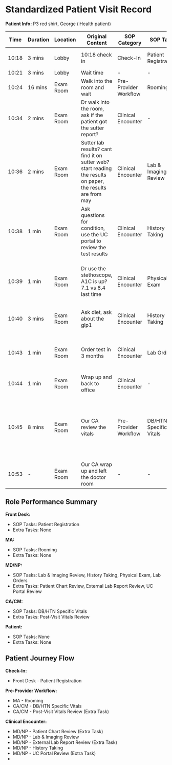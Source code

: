 # Standardized Patient Visit Record

**Patient Info:** P3 red shirt, George (iHealth patient)

| Time | Duration | Location | Original Content | SOP Category | SOP Task | Completed Checklist | Primary Role | Extra Task |
|------|----------|----------|------------------|--------------|----------|-------------------|--------------|------------|
| 10:18 | 3 mins | Lobby | 10:18 check in | Check-In | Patient Registration | ☐ Arrival time recorded | Front Desk | - |
| 10:21 | 3 mins | Lobby | Wait time | - | - | - | Patient | - |
| 10:24 | 16 mins | Exam Room | Walk into the room and wait | Pre-Provider Workflow | Rooming | ☐ Escorted to correct room | MA | - |
| 10:34 | 2 mins | Exam Room | Dr walk into the room, ask if the patient got the sutter report? | Clinical Encounter | - | - | MD/NP | Patient Chart Review |
| 10:36 | 2 mins | Exam Room | Sutter lab results? cant find it on sutter web? start reading the results on paper, the results are from may | Clinical Encounter | Lab & Imaging Review | ☐ Results reviewed in EHR<br>☐ Compared to prior labs/imaging | MD/NP | External Lab Report Review |
| 10:38 | 1 min | Exam Room | Ask questions for condition, use the UC portal to review the test results | Clinical Encounter | History Taking | ☐ Chief complaint reviewed | MD/NP | UC Portal Review |
| 10:39 | 1 min | Exam Room | Dr use the stethoscope, A1C is up? 7.1 vs 6.4 last time | Clinical Encounter | Physical Exam | ☐ Systems examined per complaint<br>☐ Abnormal findings documented | MD/NP | - |
| 10:40 | 3 mins | Exam Room | Ask diet, ask about the glp1 | Clinical Encounter | History Taking | ☐ Medications & allergies confirmed | MD/NP | - |
| 10:43 | 1 min | Exam Room | Order test in 3 months | Clinical Encounter | Lab Orders | ☐ Orders entered in EHR<br>☐ Instructions explained | MD/NP | - |
| 10:44 | 1 min | Exam Room | Wrap up and back to office | Clinical Encounter | - | - | MD/NP | - |
| 10:45 | 8 mins | Exam Room | Our CA review the vitals | Pre-Provider Workflow | DB/HTN Specific Vitals | ☐ Confirm diagnosis of Diabetes and/or Hypertension<br>☐ Flag abnormal values for Provider (MD) review | CA/CM | Post-Visit Vitals Review |
| 10:53 | - | Exam Room | Our CA wrap up and left the doctor room | - | - | - | CA/CM | - |

## Role Performance Summary

**Front Desk:**
- SOP Tasks: Patient Registration
- Extra Tasks: None

**MA:**
- SOP Tasks: Rooming
- Extra Tasks: None

**MD/NP:**
- SOP Tasks: Lab & Imaging Review, History Taking, Physical Exam, Lab Orders
- Extra Tasks: Patient Chart Review, External Lab Report Review, UC Portal Review

**CA/CM:**
- SOP Tasks: DB/HTN Specific Vitals
- Extra Tasks: Post-Visit Vitals Review

**Patient:**
- SOP Tasks: None
- Extra Tasks: None

## Patient Journey Flow

**Check-In:**
- Front Desk - Patient Registration

**Pre-Provider Workflow:**
- MA - Rooming
- CA/CM - DB/HTN Specific Vitals
- CA/CM - Post-Visit Vitals Review (Extra Task)

**Clinical Encounter:**
- MD/NP - Patient Chart Review (Extra Task)
- MD/NP - Lab & Imaging Review
- MD/NP - External Lab Report Review (Extra Task)
- MD/NP - History Taking
- MD/NP - UC Portal Review (Extra Task)
-